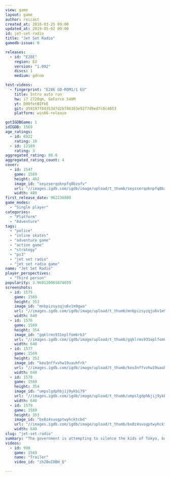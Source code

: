 ```yaml
---
view: game
layout: game
author: reicast
created_at: 2018-03-25 09:00
updated_at: 2019-05-02 09:00
id: jet-set-radio
title: "Jet Set Radio"
gamedb-issue: 0

releases:
  - id: "E28E"
    region: EU
    version: "1.002"
    discs: 1
    medium: gdrom

test-videos:
  - fingerprint: "E28E GD-ROM1/1 EU"
    title: Intro auto run
    hw: i7 2720qm, GeForce 540M
    yt: D00fotBIFkE
    git: d59197f84353d7d2b746383e9277d9ed7c8c4053
    platform: win86-release

gotIGDBGame: 1
idIGDB: 1569
age_ratings:
  - id: 6822
    rating: 10
  - id: 12189
    rating: 3
aggregated_rating: 80.0
aggregated_rating_count: 4
cover:
  - id: 1547
    game: 1569
    height: 482
    image_id: "seyzserqoknpfq8bzofv"
    url: "//images.igdb.com/igdb/image/upload/t_thumb/seyzserqoknpfq8bzofv.jpg"
    width: 480
first_release_date: 962236800
game_modes:
  - "Single player"
categories:
  - "Platform"
  - "Adventure"
tags:
  - "police"
  - "inline skates"
  - "adventure game"
  - "action game"
  - "strategy"
  - "ps3"
  - "jet set radio"
  - "jet set radio game"
name: "Jet Set Radio"
player_perspectives:
  - "Third person"
popularity: 3.969120065674659
screenshots:
  - id: 1575
    game: 1569
    height: 353
    image_id: "mnbpizsyzqju6v1m9gwa"
    url: "//images.igdb.com/igdb/image/upload/t_thumb/mnbpizsyzqju6v1m9gwa.jpg"
    width: 640
  - id: 1576
    game: 1569
    height: 354
    image_id: "gqklrms931eplfom6rb3"
    url: "//images.igdb.com/igdb/image/upload/t_thumb/gqklrms931eplfom6rb3.jpg"
    width: 640
  - id: 1577
    game: 1569
    height: 352
    image_id: "keu3nffvvhw19uauhfrk"
    url: "//images.igdb.com/igdb/image/upload/t_thumb/keu3nffvvhw19uauhfrk.jpg"
    width: 640
  - id: 1578
    game: 1569
    height: 354
    image_id: "umpslgdphbjij9ykbi79"
    url: "//images.igdb.com/igdb/image/upload/t_thumb/umpslgdphbjij9ykbi79.jpg"
    width: 640
  - id: 1579
    game: 1569
    height: 353
    image_id: "bx8z4svogptwyhcktcbd"
    url: "//images.igdb.com/igdb/image/upload/t_thumb/bx8z4svogptwyhcktcbd.jpg"
    width: 640
slug: "jet-set-radio"
summary: "The government is attempting to silence the kids of Tokyo, but with their Overdrive Magnetic-Motor Skating Shoes, the cops will have to catch 'em first. The Jet Grind Radio program keeps the kids unified and inspired to fight for their rights of expression, which includes graffiti art. Grab your spray cans and design your own piece on one of the immense walls in the 3D, interactive city. You might be forced to protect your territory from adversaries that want to take over your neighborhood. Join up with like-minded hip individuals that will help you keep your area the way you want it. The cops will be after you too, so you'll have to be quick. The 10 cartoon-style characters are pumped up with polygons so they come alive in 3D on Dreamcast. Uniqueness is key to these kids and each character stands apart with exclusive abilities and style. They like to show off too, and with 18 missions, there's plenty of time to impress. It's fast, it's fun, and it's definitely funky."
videos:
  - id: 998
    game: 1569
    name: "Trailer"
    video_id: "ih2BoI0BH_Q"

---
```

